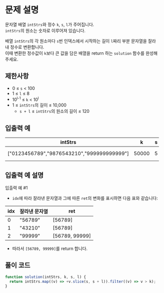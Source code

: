 # 문제 설명

문자열 배열 `intStrs`와 정수 `k`, `s`, `l`가 주어집니다.  
`intStrs`의 원소는 숫자로 이루어져 있습니다.

배열 `intStrs`의 각 원소마다 `s`번 인덱스에서 시작하는 길이 `l`짜리 부분 문자열을 잘라내 정수로 변환합니다.  
이때 변환한 정수값이 `k`보다 큰 값을 담은 배열을 return 하는 `solution` 함수를 완성해주세요.

## 제한사항

- 0 ≤ `s` < 100
- 1 ≤ `l` ≤ 8
- 10<sup>l-1</sup> ≤ `k` < 10<sup>l</sup>
- 1 ≤ `intStrs`의 길이 ≤ 10,000
  - `s + l` ≤ `intStrs`의 원소의 길이 ≤ 120

## 입출력 예

| intStrs                                    | k     | s   | l   | result         |
| ------------------------------------------ | ----- | --- | --- | -------------- |
| ["0123456789","9876543210","999999999999"] | 50000 | 5   | 5   | [56789, 99999] |

## 입출력 예 설명

입출력 예 #1

- `idx`에 따라 잘라낸 문자열과 그에 따른 `ret`의 변화를 표시하면 다음 표와 같습니다:

<table>
  <thead>
    <tr>
      <th>idx</th>
      <th>잘라낸 문자열</th>
      <th>ret</th>
    </tr>
  </thead>
  <tbody>
    <tr>
      <td>0</td>
      <td>"56789"</td>
      <td>[56789]</td>
    </tr>
    <tr>
      <td>1</td>
      <td>"43210"</td>
      <td>[56789]</td>
    </tr>
    <tr>
      <td>2</td>
      <td>"99999"</td>
      <td>[56789, 99999]</td>
    </tr>
  </tbody>
</table>

- 따라서 `[56789, 99999]`를 return 합니다.

## 풀이 코드

```js
function solution(intStrs, k, s, l) {
  return intStrs.map((v) => +v.slice(s, s + l)).filter((v) => v > k);
}
```
